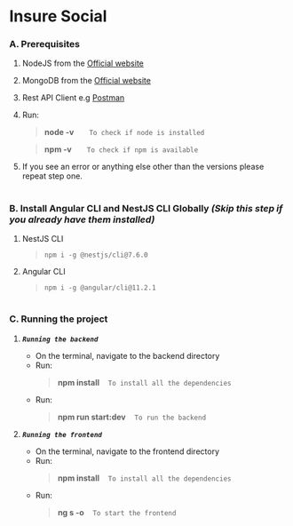 # Insure Social

### **A. Prerequisites**

1. NodeJS from the [Official website](https://nodejs.org/en/)
2. MongoDB from the [Official website](https://docs.mongodb.com/manual/installation/)
3. Rest API Client e.g [Postman](https://www.postman.com/downloads/)
4. Run:
   > **node -v** &nbsp;&nbsp;&nbsp;&nbsp;&nbsp; `To check if node is installed`
   
   > **npm -v** &nbsp;&nbsp;&nbsp;&nbsp;&nbsp; `To check if npm is available`
5. If you see an error or anything else other than the versions please repeat step one.
#
### **B. Install Angular CLI and NestJS CLI Globally *(Skip this step if you already have them installed)***
1. NestJS CLI
   > `npm i -g @nestjs/cli@7.6.0`
2. Angular CLI
	> `npm i -g @angular/cli@11.2.1`
#
### **C. Running the project**
1. ***`Running the backend`***
   - On the terminal, navigate to the backend directory
   - Run:
  		> **npm install** &nbsp;&nbsp; `To install all the dependencies`
	- Run:
		> **npm run start:dev** &nbsp;&nbsp; `To run the backend`

2. ***`Running the frontend`***
   - On the terminal, navigate to the frontend directory
   - Run:
   		> **npm install** &nbsp;&nbsp; `To install all the dependencies`
   - Run:
      > **ng s -o** &nbsp;&nbsp; `To start the frontend`
